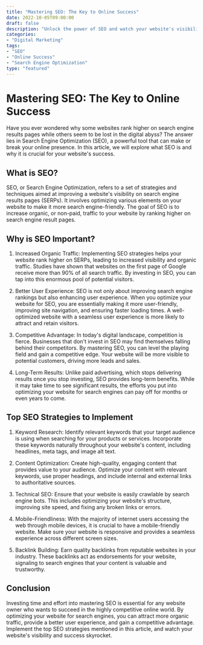 ```yaml
--- 
title: "Mastering SEO: The Key to Online Success" 
date: 2022-10-05T09:00:00 
draft: false 
description: "Unlock the power of SEO and watch your website's visibility soar." 
categories: 
- "Digital Marketing" 
tags: 
- "SEO" 
- "Online Success" 
- "Search Engine Optimization" 
type: "featured" 
--- 
```


# Mastering SEO: The Key to Online Success

Have you ever wondered why some websites rank higher on search engine results pages while others seem to be lost in the digital abyss? The answer lies in Search Engine Optimization (SEO), a powerful tool that can make or break your online presence. In this article, we will explore what SEO is and why it is crucial for your website's success.

## What is SEO?

SEO, or Search Engine Optimization, refers to a set of strategies and techniques aimed at improving a website's visibility on search engine results pages (SERPs). It involves optimizing various elements on your website to make it more search engine-friendly. The goal of SEO is to increase organic, or non-paid, traffic to your website by ranking higher on search engine result pages.

## Why is SEO Important?

1. Increased Organic Traffic: Implementing SEO strategies helps your website rank higher on SERPs, leading to increased visibility and organic traffic. Studies have shown that websites on the first page of Google receive more than 90% of all search traffic. By investing in SEO, you can tap into this enormous pool of potential visitors.

2. Better User Experience: SEO is not only about improving search engine rankings but also enhancing user experience. When you optimize your website for SEO, you are essentially making it more user-friendly, improving site navigation, and ensuring faster loading times. A well-optimized website with a seamless user experience is more likely to attract and retain visitors.

3. Competitive Advantage: In today's digital landscape, competition is fierce. Businesses that don't invest in SEO may find themselves falling behind their competitors. By mastering SEO, you can level the playing field and gain a competitive edge. Your website will be more visible to potential customers, driving more leads and sales.

4. Long-Term Results: Unlike paid advertising, which stops delivering results once you stop investing, SEO provides long-term benefits. While it may take time to see significant results, the efforts you put into optimizing your website for search engines can pay off for months or even years to come.

## Top SEO Strategies to Implement

1. Keyword Research: Identify relevant keywords that your target audience is using when searching for your products or services. Incorporate these keywords naturally throughout your website's content, including headlines, meta tags, and image alt text.

2. Content Optimization: Create high-quality, engaging content that provides value to your audience. Optimize your content with relevant keywords, use proper headings, and include internal and external links to authoritative sources.

3. Technical SEO: Ensure that your website is easily crawlable by search engine bots. This includes optimizing your website's structure, improving site speed, and fixing any broken links or errors.

4. Mobile-Friendliness: With the majority of internet users accessing the web through mobile devices, it is crucial to have a mobile-friendly website. Make sure your website is responsive and provides a seamless experience across different screen sizes.

5. Backlink Building: Earn quality backlinks from reputable websites in your industry. These backlinks act as endorsements for your website, signaling to search engines that your content is valuable and trustworthy.

## Conclusion

Investing time and effort into mastering SEO is essential for any website owner who wants to succeed in the highly competitive online world. By optimizing your website for search engines, you can attract more organic traffic, provide a better user experience, and gain a competitive advantage. Implement the top SEO strategies mentioned in this article, and watch your website's visibility and success skyrocket.
